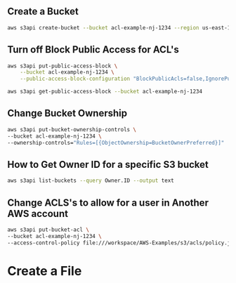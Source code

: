## Create a Bucket

```sh
aws s3api create-bucket --bucket acl-example-nj-1234 --region us-east-1
```

## Turn off Block Public Access for ACL's

```sh
aws s3api put-public-access-block \
    --bucket acl-example-nj-1234 \
    --public-access-block-configuration "BlockPublicAcls=false,IgnorePublicAcls=false,BlockPublicPolicy=true,RestrictPublicBuckets=true"
```

```sh
aws s3api get-public-access-block --bucket acl-example-nj-1234
```

## Change Bucket Ownership

```sh
aws s3api put-bucket-ownership-controls \
--bucket acl-example-nj-1234 \
--ownership-controls="Rules=[{ObjectOwnership=BucketOwnerPreferred}]"
```

## How to Get Owner ID for a specific S3 bucket
```sh
aws s3api list-buckets --query Owner.ID --output text 
```

## Change ACLS's to allow for a user in Another AWS account 

```sh
aws s3api put-bucket-acl \
--bucket acl-example-nj-1234 \
--access-control-policy file:///workspace/AWS-Examples/s3/acls/policy.json
```

# Create a  File 